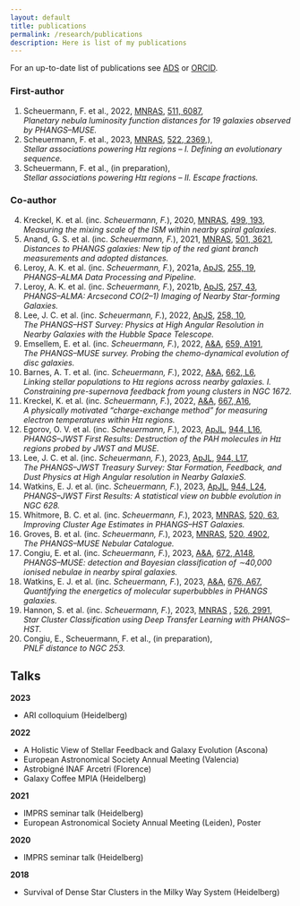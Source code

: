 ```yaml
---
layout: default
title: publications
permalink: /research/publications
description: Here is list of my publications
---
```


For an up-to-date list of publications see [ADS](https://ui.adsabs.harvard.edu/search/q=orcid%3A0000-0003-2707-4678&sort=date%20desc%2C%20bibcode%20desc&p_=0) or [ORCID](https://orcid.org/0000-0003-2707-4678).

### First-author 

1. Scheuermann, F. et al., 2022, [MNRAS](http://dx.doi.org/10.1093/mnras/stac110), [511, 6087](https://ui.adsabs.harvard.edu/abs/2022MNRAS.511.6087S),<br>*Planetary nebula luminosity function distances for 19 galaxies observed by PHANGS–MUSE.*
2. Scheuermann, F. et al., 2023, [MNRAS](http://dx.doi.org/10.1093/mnras/stad878), [522, 2369,](https://ui.adsabs.harvard.edu/abs/2023MNRAS.522.2369S)),<br>*Stellar associations powering Hɪɪ regions – I. Defining an evolutionary sequence.*
3. Scheuermann, F. et al., (in preparation),<br> *Stellar associations powering Hɪɪ regions – II. Escape fractions.*

### Co-author

4. Kreckel, K. et al. (inc. *Scheuermann, F.*), 2020, [MNRAS](http://dx.doi.org/10.1093/mnras/staa2743), [499, 193](https://ui.adsabs.harvard.edu/abs/2020MNRAS.499..193K),<br>*Measuring the mixing scale of the ISM within nearby spiral galaxies.*
5. Anand, G. S. et al. (inc. *Scheuermann, F.*), 2021, [MNRAS](http://dx.doi.org/10.1093/mnras/staa3668), [501, 3621](https://ui.adsabs.harvard.edu/abs/2021MNRAS.501.3621A),<br>*Distances to PHANGS galaxies: New tip of the red giant branch measurements and
    adopted distances.*
6. Leroy, A. K. et al. (inc. *Scheuermann, F.*), 2021a, [ApJS](http://dx.doi.org/10.3847/1538-4365/abec80), [255, 19](https://ui.adsabs.harvard.edu/abs/2021ApJS..255...19L),<br>*PHANGS–ALMA Data Processing and Pipeline.*
7. Leroy, A. K. et al. (inc. *Scheuermann, F.*), 2021b, [ApJS](http://dx.doi.org/10.3847/1538-4365/ac17f3), [257, 43](https://ui.adsabs.harvard.edu/abs/2021ApJS..257...43L),<br>*PHANGS–ALMA: Arcsecond CO(2–1) Imaging of Nearby Star-forming Galaxies.*
8. Lee, J. C. et al. (inc. *Scheuermann, F.*), 2022, [ApJS](http://dx.doi.org/10.3847/1538-4365/ac1fe5), [258, 10](https://ui.adsabs.harvard.edu/abs/2022ApJS..258...10L),<br>*The PHANGS–HST Survey: Physics at High Angular Resolution in Nearby Galaxies with the Hubble Space Telescope.*
9. Emsellem, E. et al. (inc. *Scheuermann, F.*), 2022, [A&A](http://dx.doi.org/10.1051/0004-6361/202141727), [659, A191](https://ui.adsabs.harvard.edu/abs/2022A&A...659A.191E),<br>*The PHANGS–MUSE survey. Probing the chemo-dynamical evolution of disc galaxies.*
10. Barnes, A. T. et al. (inc. *Scheuermann, F.*), 2022, [A&A](http://dx.doi.org/10.1051/10.1051/0004-6361/202243766), [662, L6](https://ui.adsabs.harvard.edu/abs/2022A&A...662L...6B),<br>*Linking stellar populations to Hɪɪ regions across nearby galaxies. I. Constraining pre-supernova feedback from young clusters in NGC 1672.*
11. Kreckel, K. et al. (inc. *Scheuermann, F.*), 2022, [A&A](http://dx.doi.org/10.1051/0004-6361/202243858), [667, A16](https://ui.adsabs.harvard.edu/abs/2022arXiv220710364K),<br>*A physically motivated “charge-exchange method” for measuring electron temperatures within Hɪɪ regions.*
12. Egorov, O. V. et al. (inc. *Scheuermann, F.*), 2023, [ApJL](http://dx.doi.org/10.3847/2041-8213/acac92), [944, L16](https://ui.adsabs.harvard.edu/abs/2022arXiv221209159E),<br>*PHANGS–JWST First Results: Destruction of the PAH molecules in Hɪɪ regions probed by JWST and MUSE.*
13. Lee, J. C. et al. (inc. *Scheuermann, F.*), 2023, [ApJL](http://dx.doi.org/10.3847/2041-8213/acaaae), [944, L17](https://ui.adsabs.harvard.edu/abs/2022arXiv221202667L),<br>*The PHANGS–JWST Treasury Survey: Star Formation, Feedback, and Dust Physics
     at High Angular resolution in Nearby GalaxieS.*
14. Watkins, E. J. et al. (inc. *Scheuermann, F.*), 2023, [ApJL](http://dx.doi.org/10.3847/2041-8213/aca6e4), [944, L24](https://ui.adsabs.harvard.edu/abs/2022arXiv221200811W),<br>*PHANGS–JWST First Results: A statistical view on bubble evolution in NGC 628.*
15. Whitmore, B. C. et al. (inc. *Scheuermann, F.*), 2023, [MNRAS](https://doi.org/10.1093/mnras/stad098), [520, 63](https://ui.adsabs.harvard.edu/abs/2023MNRAS.520...63W),<br>*Improving Cluster Age Estimates in PHANGS–HST Galaxies.*
16. Groves, B. et al. (inc. *Scheuermann, F.*), 2023, [MNRAS](http://dx.doi.org/10.1093/mnras/stad114), [520, 4902](https://ui.adsabs.harvard.edu/abs/2023MNRAS.520...63W),<br>*The PHANGS–MUSE Nebular Catalogue.*
17. Congiu, E. et al. (inc. *Scheuermann, F.*), 2023, [A&A](http://dx.doi.org/10.1051/0004-6361/202245153), [672, A148](https://ui.adsabs.harvard.edu/abs/2023A&A...672A.148C ),<br>*PHANGS–MUSE: detection and Bayesian classification of ∼40,000 ionised nebulae
     in nearby spiral galaxies.*
18. Watkins, E. J. et al. (inc. *Scheuermann, F.*), 2023, [A&A](https://dx.doi.org/10.1051/0004-6361/202346075), [676, A67](https://ui.adsabs.harvard.edu/abs/2023A%26A...676A..67W),<br>*Quantifying the energetics of molecular superbubbles in PHANGS galaxies.*
19. Hannon, S. et al. (inc. *Scheuermann, F.*), 2023, [MNRAS](https://dx.doi.org/10.1093/mnras/stad2238) , [526, 2991](https://ui.adsabs.harvard.edu/abs/2023MNRAS.526.2991H),<br>*Star Cluster Classification using Deep Transfer Learning with PHANGS–HST.*
20. Congiu, E., Scheuermann, F. et al., (in preparation),<br>*PNLF distance to NGC 253.*



## Talks



**2023**

* ARI colloquium (Heidelberg)

**2022**

* A Holistic View of Stellar Feedback and Galaxy Evolution (Ascona)
* European Astronomical Society Annual Meeting (Valencia)
* Astrobigné INAF Arcetri (Florence)
* Galaxy Coffee MPIA (Heidelberg)

**2021**

* IMPRS seminar talk (Heidelberg)
* European Astronomical Society Annual Meeting (Leiden), Poster

**2020**

* IMPRS seminar talk (Heidelberg)

**2018**

* Survival of Dense Star Clusters in the Milky Way System (Heidelberg)